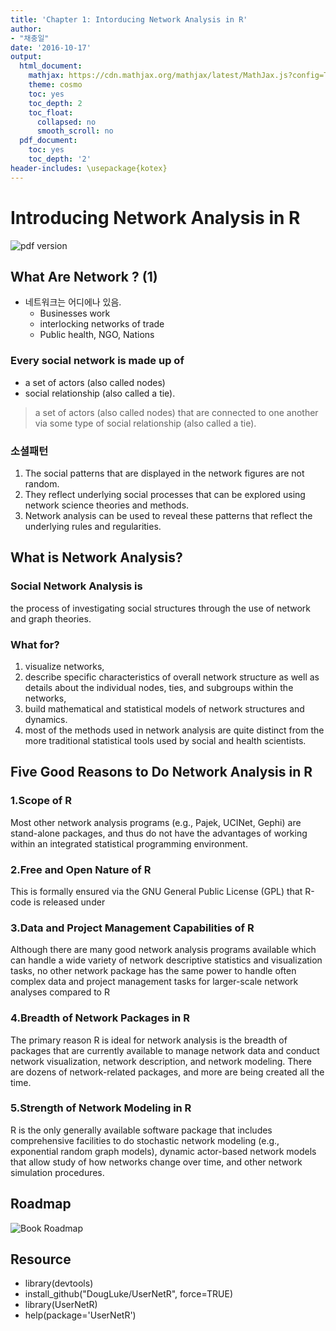 ```yaml
---
title: 'Chapter 1: Intorducing Network Analysis in R'
author: 
- "채충일"
date: '2016-10-17'
output:
  html_document:
    mathjax: https://cdn.mathjax.org/mathjax/latest/MathJax.js?config=TeX-AMS-MML_HTMLorMML
    theme: cosmo
    toc: yes
    toc_depth: 2
    toc_float:
      collapsed: no
      smooth_scroll: no
  pdf_document:
    toc: yes
    toc_depth: '2'
header-includes: \usepackage{kotex}
---
```


# Introducing Network Analysis in R
![pdf version](https://workforcestudio.github.io/studysna/file/chapter1_pt)

## What Are Network ? (1)

- 네트워크는 어디에나 있음. 
    - Businesses work
    - interlocking networks of trade
    - Public health, NGO, Nations

### Every social network is made up of
- a set of actors (also called nodes) 
- social relationship (also called a tie).

> a set of actors (also called nodes) that are connected to one another via some type of social relationship (also called a tie).

### 소셜패턴 
1. The social patterns that are displayed in the network figures are not random. 
2. They reflect underlying social processes that can be explored using network science theories and methods.
3. Network analysis can be used to reveal these patterns that reflect the underlying rules and regularities.

## What is Network Analysis?
### Social Network Analysis is
the process of investigating social structures through the use of network and graph theories.

### What for?
1. visualize networks, 
2. describe specific characteristics of overall network structure as well as details about the individual nodes, ties, and subgroups within the networks, 
3. build mathematical and statistical models of network structures and dynamics. 
4. most of the methods used in network analysis are quite distinct from the more traditional statistical tools used by social and health scientists.

## Five Good Reasons to Do Network Analysis in R
### 1.Scope of R
Most other network analysis programs (e.g., Pajek, UCINet, Gephi) are stand-alone packages, and thus do not have the advantages of working within an integrated statistical programming environment.

### 2.Free and Open Nature of R
This is formally ensured via the GNU General Public License (GPL) that R-code is released under

### 3.Data and Project Management Capabilities of R
Although there are many good network analysis programs available which can handle a wide variety of network descriptive statistics and visualization tasks, no other network package has the same power to handle often complex data and project management tasks for larger-scale network analyses compared to R

### 4.Breadth of Network Packages in R
The primary reason R is ideal for network analysis is the breadth of packages that are currently available to manage network data and conduct network visualization, network description, and network modeling. There are dozens of network-related packages, and more are being created all the time.

### 5.Strength of Network Modeling in R
R is the only generally available software package that includes comprehensive facilities to do stochastic network modeling (e.g., exponential random graph models), dynamic actor-based network models that allow study of how networks change over time, and other network simulation procedures.

## Roadmap
![Book Roadmap](../0_Book/1.png)

## Resource
- library(devtools) 
- install_github("DougLuke/UserNetR", force=TRUE)
- library(UserNetR)
- help(package='UserNetR')
